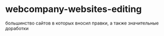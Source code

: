 # webcompany-websites-editing

большинство сайтов в которых вносил правки, а также значительные доработки